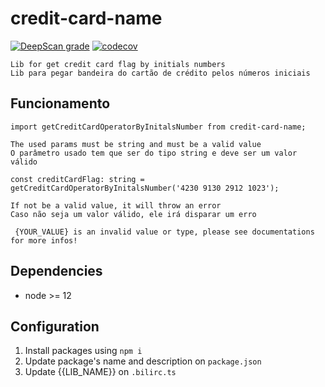 # credit-card-name
[![DeepScan grade](https://deepscan.io/api/teams/9337/projects/11810/branches/175571/badge/grade.svg)](https://deepscan.io/dashboard#view=project&tid=9337&pid=11810&bid=175571)
[![codecov](https://codecov.io/gh/W-Dental/credit-card-name/branch/master/graph/badge.svg)](https://codecov.io/gh/W-Dental/credit-card-name)

    Lib for get credit card flag by initials numbers
    Lib para pegar bandeira do cartão de crédito pelos números iniciais

## Funcionamento
 ``import getCreditCardOperatorByInitalsNumber from credit-card-name;``

    The used params must be string and must be a valid value
    O parâmetro usado tem que ser do tipo string e deve ser um valor válido
 ``const creditCardFlag: string = getCreditCardOperatorByInitalsNumber('4230 9130 2912 1023');``

    If not be a valid value, it will throw an error
    Caso não seja um valor válido, ele irá disparar um erro 
 `` {YOUR_VALUE} is an invalid value or type, please see documentations for more infos!``   

## Dependencies
* node >= 12

## Configuration
1. Install packages using `npm i`
2. Update package's name and description on `package.json`
3. Update {{LIB_NAME}} on `.bilirc.ts`